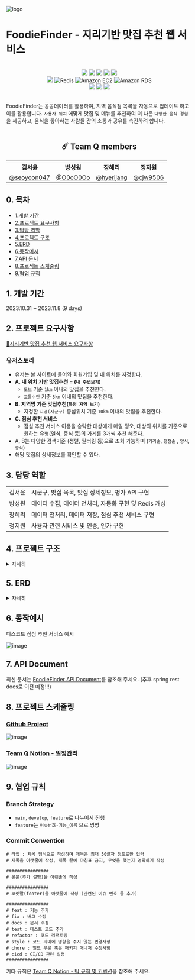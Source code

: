 ![logo](https://github.com/wanted-quantum-jump/FoodieFinder/assets/46921979/9a5c8985-b571-4df5-9f9a-3c078cbbd014)

# FoodieFinder - 지리기반 맛집 추천 웹 서비스

<br>

<div align="center">
<img src="https://img.shields.io/badge/Java-ED8B00?style=for-the-badge&logo=openjdk&logoColor=white"/></a>
<img src="https://img.shields.io/badge/Spring Boot 3.1.5-6DB33F?style=for-the-badge&logo=spring&logoColor=white"/></a>
<img src="https://img.shields.io/badge/Spring Security-6DB33F?style=for-the-badge&logo=spring-security&logoColor=white"/></a>
<img src="https://img.shields.io/badge/Spring Data JPA-gray?style=for-the-badge&logoColor=white"/></a>
<img src="https://img.shields.io/badge/Junit-25A162?style=for-the-badge&logo=JUnit5&logoColor=white"/></a>
</div>
<div align="center">
<img src="https://img.shields.io/badge/MySQL 8-4479A1?style=for-the-badge&logo=MySQL&logoColor=white"/></a>
<img src="https://img.shields.io/static/v1?style=for-the-badge&message=Redis&color=DC382D&logo=Redis&logoColor=FFFFFF&label=" alt="Redis">
<img src="https://img.shields.io/static/v1?style=for-the-badge&message=Amazon+EC2&color=222222&logo=Amazon+EC2&logoColor=FF9900&label=" alt="Amazon EC2">
<img src="https://img.shields.io/static/v1?style=for-the-badge&message=Amazon+RDS&color=527FFF&logo=Amazon+RDS&logoColor=FFFFFF&label=" alt="Amazon RDS">
</div>
<div align="center">
<img src="https://img.shields.io/badge/Discord-7289DA?style=for-the-badge&logo=discord&logoColor=white"/></a>
<img src="https://img.shields.io/badge/Notion-FFFFFF?style=for-the-badge&logo=Notion&logoColor=black"/></a>
<img src="https://img.shields.io/badge/GitHub-100000?style=for-the-badge&logo=github&logoColor=white"/></a>
</div>

<br>

FoodieFinder는 공공데이터를 활용하여, 지역 음식점 목록을 자동으로 업데이트 하고 이를 활용합니다. `사용자 위치` 에맞게 맛집 및 메뉴를 추천하여 더 나은 `다양한 음식 경험`을 제공하고, 음식을 좋아하는
사람들 간의 소통과
공유를 촉진하려 합니다.
<br>
<br>
<div align="center">

## ☄️ Team Q members

<table>
    <tr>
        <th>김서윤</th>
        <th>방성원</th>
        <th>장혜리</th>
        <th>정지원</th>
    </tr>
    <tr>
        <td><a href="https://github.com/seoyoon047">@seoyoon047</a></td>
        <td><a href="https://github.com/O0oO0Oo">@O0oO0Oo</a></td>
        <td><a href="https://github.com/hyerijang">@hyerijang</a></td>
        <td><a href="https://github.com/cjw9506">@cjw9506</a></td>
    </tr>
</table>
</div>


## 0. 목차
- [1.개발 기간](#1-개발-기간)
- [2.프로젝트 요구사항](#2-프로젝트-요구사항)
- [3.담당 역할](#3-담당-역할)
- [4.프로젝트 구조](#4-프로젝트-구조)
- [5.ERD](#5-erd)
- [6.동작예시](#6-동작예시)
- [7.API 문서](#7-api-document)
- [8.프로젝트 스케줄링](#8-프로젝트-스케줄링)
- [9.협업 규칙](#9-협업-규칙)

## 1. 개발 기간

2023.10.31 ~ 2023.11.8  (9 days)

## 2. 프로젝트 요구사항

[🍣지리기반 맛집 추천 웹 서비스 요구사항](https://bow-hair-db3.notion.site/a9a2ec57b65545e4be7da370c4649007)

### 유저스토리

- 유저는 본 사이트에 들어와 회원가입 및 내 위치를 지정한다.
- **A. 내 위치 기반 맛집추천 = (`내 주변보기`)**
    - `도보` 기준 `1km` 이내의 맛집을 추천한다.
    - `교통수단` 기준 `5km` 이내의 맛집을 추천한다.
- **B. 지역명 기준 맛집추천(`특정 지역 보기`)**
    - 지정한 `지명(시군구)` 중심위치 기준 `10km` 이내의 맛집을 추천한다.
- **C. 점심 추천 서비스**
    - 점심 추천 서비스 이용을 승락한 대상에게 매일 정오, 대상의 위치를 기준으로 원하는 유형(일식, 중식 등)의 가게를 3개씩 추천 해준다.
- A, B는 다양한 검색기준 (정렬, 필터링 등)으로 조회 가능하며 (`거리순`, `평점순` , `양식`, `중식`)
- 해당 맛집의 상세정보를 확인할 수 있다.

## 3. 담당 역할

<table>
    <tr>
        <td>김서윤</td>
        <td>시군구, 맛집 목록, 맛집 상세정보, 평가 API 구현</td>
    </tr>
    <tr>
        <td>방성원</td>
        <td>데이터 수집, 데이터 전처리, 자동화 구현 및 Redis 캐싱</td>
    </tr>
    <tr>
        <td>장혜리</td>
        <td>데이터 전처리, 데이터 저장, 점심 추천 서비스 구현</td>
    </tr>
    <tr>
        <td>정지원</td>
        <td>사용자 관련 서비스 및 인증, 인가 구현</td>
    </tr>
</table>

## 4. 프로젝트 구조

<details>
    <summary>자세히</summary>

```
├─main
│  ├─java
│  │  └─com
│  │      └─foodiefinder
│  │          ├─auth
│  │          │  ├─config
│  │          │  ├─controller
│  │          │  ├─dto
│  │          │  ├─filter
│  │          │  ├─jwt
│  │          │  └─service
│  │          ├─cities
│  │          │  ├─controller
│  │          │  │  └─response
│  │          │  ├─domain
│  │          │  ├─factory
│  │          │  └─service
│  │          ├─common
│  │          │  ├─config
│  │          │  ├─dto
│  │          │  ├─entity
│  │          │  └─exception
│  │          ├─datapipeline
│  │          │  ├─config
│  │          │  ├─enums
│  │          │  ├─job
│  │          │  ├─processor
│  │          │  │  └─dto
│  │          │  ├─reader
│  │          │  ├─step
│  │          │  ├─util
│  │          │  └─writer
│  │          │      ├─entity
│  │          │      └─repository
│  │          ├─notification
│  │          │  ├─dto
│  │          │  ├─repository
│  │          │  ├─scheduler
│  │          │  └─service
│  │          ├─settings
│  │          │  ├─controller
│  │          │  ├─dto
│  │          │  ├─entity
│  │          │  ├─service
│  │          │  └─valid
│  │          └─user
│  │              ├─controller
│  │              ├─crypto
│  │              ├─dto
│  │              ├─entity
│  │              ├─repository
│  │              └─service
│  └─resources
└─test
├─java
│  └─com
│      └─foodiefinder
│          ├─auth
│          │  ├─controller
│          │  └─service
│          ├─cities
│          ├─config
│          ├─datapipeline
│          │  ├─processor
│          │  ├─reader
│          │  ├─step
│          │  └─writer
│          │      └─repository
│          ├─notification
│          │  └─service
│          ├─settings
│          │  ├─controller
│          │  ├─service
│          │  └─valid
│          └─user
│              ├─controller
│              └─service
└─resources

```

</details>

## 5. ERD

<details>
    <summary>자세히</summary>

<img src="https://github.com/wanted-quantum-jump/FoodieFinder/assets/46921979/ff5974e4-0060-4e6d-9fcd-114e0b6eadd7" width="70%" />


</details>

## 6. 동작예시
디스코드 점심 추천 서비스 예시

![image](https://github.com/wanted-quantum-jump/FoodieFinder/assets/46921979/b468a807-76fb-4957-a647-6f23ae79ea0a)

## 7. API Document
최신 문서는 [FoodieFinder API Document](https://documenter.getpostman.com/view/13712893/2s9YXiY1Kv)를 참조해 주세요. (추후 spring rest docs로 이전 예정!!!)

## 8. 프로젝트 스케줄링

### [Github Project](https://github.com/orgs/wanted-quantum-jump/projects/5)
![image](https://github.com/wanted-quantum-jump/FoodieFinder/assets/46921979/fa45837d-3362-4eff-901b-e42dc35c8319)

### [Team Q Notion - 일정관리 ](https://gifted-radiator-a91.notion.site/a0678da1b97a4cc6a3ade58ade37a304?v=d97f2cfce06e4abbb186dabc6d90bf55&pvs=4)
![image](https://github.com/wanted-quantum-jump/FoodieFinder/assets/46921979/e8a4282f-3702-4aac-9d47-fe776f6039a9)


## 9. 협업 규칙
### Branch Strategy
- `main`, `develop`, `feature`로 나누어서 진행
- `feature`는 `이슈번호-기능_이름` 으로 명명

### Commit Convention 
```
# 타입 : 제목 형식으로 작성하며 제목은 최대 50글자 정도로만 입력
# 제목을 아랫줄에 작성, 제목 끝에 마침표 금지, 무엇을 했는지 명확하게 작성

################
# 본문(추가 설명)을 아랫줄에 작성

################
# 꼬릿말(footer)을 아랫줄에 작성 (관련된 이슈 번호 등 추가)

################
# feat : 기능 추가
# fix : 버그 수정
# docs : 문서 수정
# test : 테스트 코드 추가
# refactor : 코드 리팩토링
# style : 코드 의미에 영향을 주지 않는 변경사항
# chore : 빌드 부분 혹은 패키지 매니저 수정사항
# cicd : CI/CD 관련 설정
################
```

기타 규칙은 [Team Q Notion - 팀 규칙 및 컨벤션](https://www.notion.so/f22c8da6c7e4430a90dffc34b7b7d80c)을 참조해 주세요.
